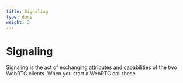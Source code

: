```yaml
---
title: Signaling
type: docs
weight: 3
---
```



# Signaling

Signaling is the act of exchanging attributes and capabilities of the two WebRTC clients. When you start a WebRTC call these

